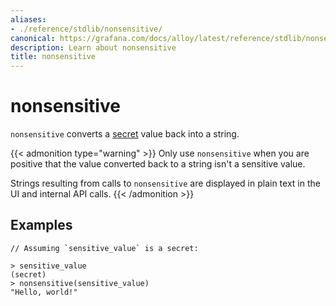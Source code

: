 ```yaml
---
aliases:
- ./reference/stdlib/nonsensitive/
canonical: https://grafana.com/docs/alloy/latest/reference/stdlib/nonsensitive/
description: Learn about nonsensitive
title: nonsensitive
---
```


# nonsensitive

`nonsensitive` converts a [secret][] value back into a string.

{{< admonition type="warning" >}}
Only use `nonsensitive` when you are positive that the value converted back to a string isn't a sensitive value.

Strings resulting from calls to `nonsensitive` are displayed in plain text in the UI and internal API calls.
{{< /admonition >}}

## Examples

```
// Assuming `sensitive_value` is a secret:

> sensitive_value
(secret)
> nonsensitive(sensitive_value)
"Hello, world!"
```

[secret]: ../../../concepts/config-language/expressions/types_and_values/#secrets
